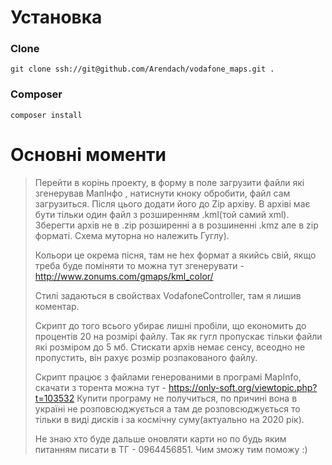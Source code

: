 # Установка

### Clone
``` 
git clone ssh://git@github.com/Arendach/vodafone_maps.git .
```

### Composer 
```
composer install
```

# Основні моменти

> Перейти в корінь проекту, в форму в поле загрузити файли які згенерував МапІнфо
> , натиснути кноку обробити, файл сам загрузиться. Після цього додати його до Zip архіву. В архіві має бути 
> тільки один файл з розширенням .kml(той самий xml). Зберегти архів не в .zip розширенні а в розшиненні .kmz 
> але в zip форматі. Схема муторна но належить Гуглу). 
> 
> Кольори це окрема пісня, там не hex формат а якийсь свій, якщо треба буде поміняти то можна тут згенерувати - http://www.zonums.com/gmaps/kml_color/
> 
> Стилі задаються в свойствах VodafoneController, там я лишив коментар.
> 
> Скрипт до того всього убирає лишні пробіли, що економить до процентів 20 на розмірі файлу. Так як гугл пропускає тільки 
> файли які розміром до 5 мб. Стискати архів немає сенсу, всеодно не пропустить, він рахує розмір розпакованого файлу.
> 
> Скрипт працює з файлами генерованими в програмі MapInfo, скачати з торента можна тут - https://only-soft.org/viewtopic.php?t=103532 
> Купити програму не получиться, по причині вона в україні не розповсюджується а там де розповсюджується то тільки 
> в виді дисків і за космічну суму(актуально на 2020 рік).
> 
> Не знаю хто буде дальше оновляти карти но по будь яким питанням писати в ТГ - 0964456851. Чим зможу тим поможу :)
